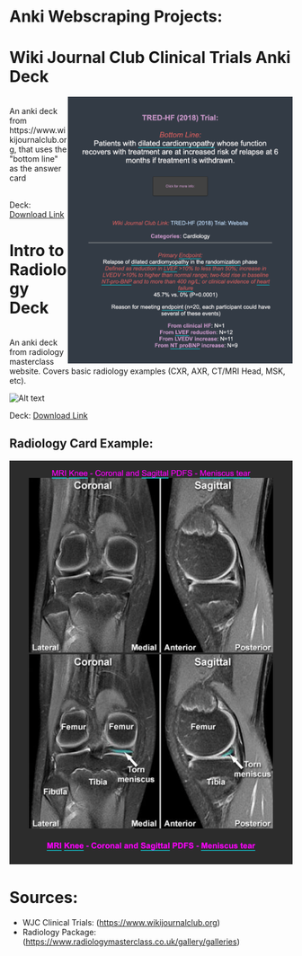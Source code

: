 # Anki Webscraping Projects:

# Wiki Journal Club Clinical Trials Anki Deck
<img align="right" src="resources/WJC_example_image.png" alt="drawing" width="400"/>
<br> An anki deck from https://www.wikijournalclub.org, that uses the "bottom line" as the answer card <br><br>

Deck: [Download Link](https://github.com/cole-khamnei/anki_webscraping/raw/main/anki_packages/WJC_clinical_trials.apkg)
<br>

<!-- ![Alt text](resources/WJC_example_image.png?raw=true "WJC Example") -->


# Intro to Radiology Deck
<br> An anki deck from radiology masterclass website. Covers basic radiology examples (CXR, AXR, CT/MRI Head, MSK, etc).

![Alt text](relative%20path/to/img.jpg?raw=true "Title")

Deck: [Download Link](https://github.com/cole-khamnei/anki_webscraping/raw/main/anki_packages/radiology_images.apkg)

## Radiology Card Example:
![Alt text](resources/radiology_example.png?raw=true "Radiology Example")




# Sources:
- WJC Clinical Trials: (https://www.wikijournalclub.org)
- Radiology Package: (https://www.radiologymasterclass.co.uk/gallery/galleries)

